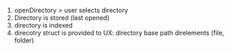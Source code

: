 1. openDirectory > user selects directory
2. Directory is stored (last opened)
3. directory is indexed
4. direcotry struct is provided to UX:
   directory base path
   direlements (file, folder)
